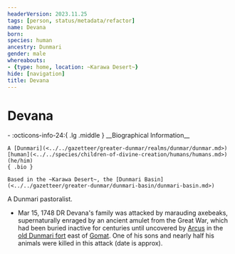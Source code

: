 ```yaml
---
headerVersion: 2023.11.25
tags: [person, status/metadata/refactor]
name: Devana
born:
species: human
ancestry: Dunmari
gender: male
whereabouts:
- {type: home, location: ~Karawa Desert~}
hide: [navigation]
title: Devana
---
```

# Devana
<div class="grid cards ext-narrow-margin ext-one-column" markdown>
- :octicons-info-24:{ .lg .middle } __Biographical Information__

    A [Dunmari](<../../gazetteer/greater-dunmar/realms/dunmar/dunmar.md>) [human](<../../species/children-of-divine-creation/humans/humans.md>) (he/him)  
    { .bio }

    Based in the ~Karawa Desert~, the [Dunmari Basin](<../../gazetteer/greater-dunmar/dunmari-basin/dunmari-basin.md>)
</div>




A Dunmari pastoralist.



* Mar 15, 1748 DR Devana's family was attacked by marauding axebeaks, supernaturally enraged by an ancient amulet from the Great War, which had been buried inactive for centuries until uncovered by [Arcus](<../chardonians/arcus.md>) in the [old Dunmari fort](<../../gazetteer/greater-dunmar/dunmari-basin/dunmari-fort-gomat.md>) east of [Gomat](<../../gazetteer/greater-dunmar/dunmari-basin/gomat.md>). One of his sons and nearly half his animals were killed in this attack (date is approx).

